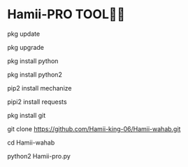 # Hamii-PRO TOOL🥀💔



pkg update 

pkg upgrade 

pkg install python 

pkg install python2 

pip2 install mechanize 

pipi2 install requests 

pkg install git

git clone https://github.com/Hamii-king-06/Hamii-wahab.git

cd Hamii-wahab

python2 Hamii-pro.py
